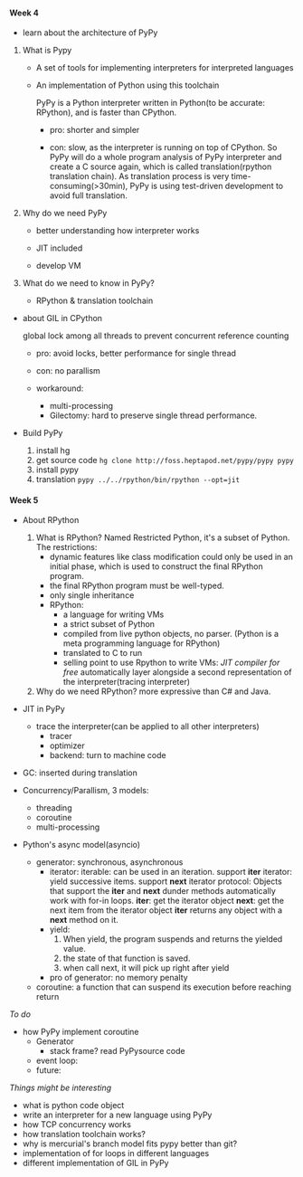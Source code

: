#### Week 4

- learn about the architecture of PyPy

1. What is Pypy
    - A set of tools for implementing interpreters for interpreted languages
    - An implementation of Python using this toolchain

        PyPy is a Python interpreter written in Python(to be accurate: RPython), and is faster than CPython.

        * pro: shorter and simpler

        * con: slow, as the interpreter is running on top of CPython. So PyPy will do a whole program analysis of PyPy interpreter and create a C source again, which is called translation(rpython translation chain). As translation process is very time-consuming(>30min), PyPy is using test-driven development to avoid full translation.
2. Why do we need PyPy
  
    * better understanding how interpreter works

    * JIT included

    * develop VM

3. What do we need to know in PyPy?

    * RPython & translation toolchain

- about GIL in CPython
  
  global lock among all threads to prevent concurrent reference counting

    * pro: avoid locks, better performance for single thread

    * con: no parallism

    * workaround: 
        * multi-processing
        * Gilectomy: hard to preserve single thread performance.

- Build PyPy
    1. install hg
    2. get source code
        `hg clone http://foss.heptapod.net/pypy/pypy pypy`
    3. install pypy
    4. translation
        `pypy ../../rpython/bin/rpython --opt=jit`

#### Week 5

- About RPython
    1. What is RPython?
        Named Restricted Python, it's a subset of Python. The restrictions:
        - dynamic features like class modification could only be used in an initial phase, which is used to construct the final RPython program.
        - the final RPython program must be well-typed.
        - only single inheritance
        * RPython: 
            - a language for writing VMs
            - a strict subset of Python
            - compiled from live python objects, no parser. (Python is a meta programming language for RPython)
            - translated to C to run
            - selling point to use Rpython to write VMs: *JIT compiler for free*
                automatically layer alongside a second representation of the interpreter(tracing interpreter)
    2. Why do we need RPython?
        more expressive than C# and Java.

- JIT in PyPy
    - trace the interpreter(can be applied to all other interpreters)
        - tracer
        - optimizer
        - backend: turn to machine code
- GC: inserted during translation

- Concurrency/Parallism, 3 models:
    - threading
    - coroutine
    - multi-processing

- Python's async model(asyncio)
    - generator: synchronous, asynchronous
        - iterator:
            iterable: can be used in an iteration. support __iter__
            iterator: yield successive items. support __next__
            iterator protocol: Objects that support the __iter__ and __next__ dunder methods automatically work with for-in loops.
                __iter__: get the iterator object
                __next__: get the next item from the iterator object
                __iter__ returns any object with a __next__ method on it.
        - yield:
            1. When yield, the program suspends and returns the yielded value. 
            2. the state of that function is saved.
            3. when call next, it will pick up right after yield
        - pro of generator: no memory penalty    
    - coroutine: a function that can suspend its execution before reaching return

*To do*
- how PyPy implement coroutine
    - Generator
        - stack frame?
            read PyPysource code
    - event loop:
    - future:

*Things might be interesting*

- what is python code object
- write an interpreter for a new language using PyPy
- how TCP concurrency works
- how translation toolchain works?
- why is mercurial's branch model fits pypy better than git?
- implementation of for loops in different languages
- different implementation of GIL in PyPy